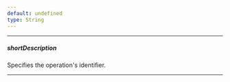 ```yaml
---
default: undefined
type: String
---
```

---
##### shortDescription
Specifies the operation's identifier.

---
